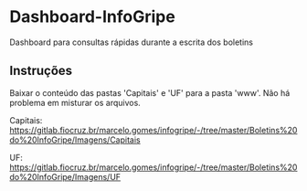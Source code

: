 # Dashboard-InfoGripe
 Dashboard para consultas rápidas durante a escrita dos boletins

## Instruções

Baixar o conteúdo das pastas 'Capitais' e 'UF' para a pasta 'www'. Não há problema em misturar os arquivos. 

Capitais: https://gitlab.fiocruz.br/marcelo.gomes/infogripe/-/tree/master/Boletins%20do%20InfoGripe/Imagens/Capitais

UF: https://gitlab.fiocruz.br/marcelo.gomes/infogripe/-/tree/master/Boletins%20do%20InfoGripe/Imagens/UF
